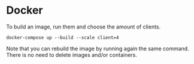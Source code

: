 # Docker 

To build an image, run them and choose the amount of clients.
```
docker-compose up --build --scale client=4
```


Note that you can rebuild the image by running again the same command. There is no need to delete images and/or containers.
